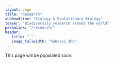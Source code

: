 ```yaml
---
layout: page
title: "Research"
subheadline: "Ecology & Evolutionary Biology"
teaser: "Biodiversity research around the world"
permalink: "/research/"
header:
   title: " "
   image_fullwidth: "bakossi.JPG"
---
```


This page will be populated soon.